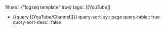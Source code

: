 filters:: {"logseq template" true}
tags:: [[YouTube]]

- {{query [[YouTube/Channel]]}}
  query-sort-by:: page
  query-table:: true
  query-sort-desc:: false
